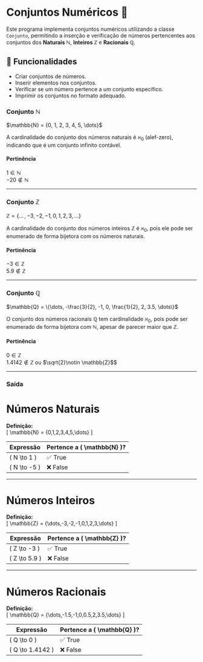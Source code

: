 # Conjuntos Numéricos 📏

Este programa implementa conjuntos numéricos utilizando a classe `Conjunto`, permitindo a inserção e verificação de números pertencentes aos conjuntos dos **Naturais $\mathbb{N}$**, **Inteiros $\mathbb{Z}$** e **Racionais $\mathbb{Q}$**.

## 📌 Funcionalidades
- Criar conjuntos de números.
- Inserir elementos nos conjuntos.
- Verificar se um número pertence a um conjunto específico.
- Imprimir os conjuntos no formato adequado.

### Conjunto $\mathbb{N}$
$\mathbb{N} = {0, 1, 2, 3, 4, 5, \dots\}$

A cardinalidade do conjunto dos números naturais é $\aleph_0$ (alef-zero), indicando que é um conjunto infinito contável.

#### Pertinência
$1 \in \mathbb{N}$  
$-20 \notin \mathbb{N}$

---

### Conjunto $\mathbb{Z}$
$\mathbb{Z} = \{\dots\,, -3, -2, -1, 0, 1, 2, 3, \dots\}$

A cardinalidade do conjunto dos números inteiros $\mathbb{Z}$ é $\aleph_0$, pois ele pode ser enumerado de forma bijetora com os números naturais.

#### Pertinência
$-3 \in \mathbb{Z}$  
$5.9 \notin \mathbb{Z}$

---

### Conjunto $\mathbb{Q}$
$\mathbb{Q} = \{\dots, -\frac{3}{2}, -1, 0, \frac{1}{2}, 2, 3.5, \dots\}$

O conjunto dos números racionais $\mathbb{Q}$ tem cardinalidade $\aleph_0$, pois pode ser enumerado de forma bijetora com $\mathbb{N}$, apesar de parecer maior que $\mathbb{Z}.$

#### Pertinência
$0 \in \mathbb{Z}$  
$1.4142 \notin \mathbb{Z}$ ou $\sqrt{2}\notin \mathbb{Z}$$

---

### Saída
# Números Naturais  
**Definição:**  
\[
\mathbb{N} = \{0,1,2,3,4,5,\dots\}
\]

| Expressão | Pertence a \( \mathbb{N} \)? |
|-----------|----------------|
| \( N \to 1 \) | ✅ True  |
| \( N \to -5 \) | ❌ False |

---

# Números Inteiros  
**Definição:**  
\[
\mathbb{Z} = \{\dots,-3,-2,-1,0,1,2,3,\dots\}
\]

| Expressão | Pertence a \( \mathbb{Z} \)? |
|-----------|----------------|
| \( Z \to -3 \) | ✅ True  |
| \( Z \to 5.9 \) | ❌ False |

---

# Números Racionais  
**Definição:**  
\[
\mathbb{Q} = \{\dots,-1.5,-1,0,0.5,2,3.5,\dots\}
\]

| Expressão | Pertence a \( \mathbb{Q} \)? |
|-----------|----------------|
| \( Q \to 0 \) | ✅ True  |
| \( Q \to 1.4142 \) | ❌ False |

